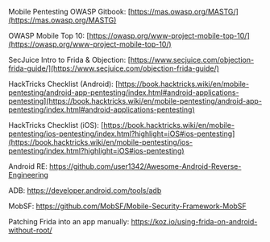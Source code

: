 Mobile Pentesting OWASP Gitbook: [https://mas.owasp.org/MASTG/](https://mas.owasp.org/MASTG)

OWASP Mobile Top 10: [https://owasp.org/www-project-mobile-top-10/](https://owasp.org/www-project-mobile-top-10/)

SecJuice Intro to Frida & Objection: [https://www.secjuice.com/objection-frida-guide/](https://www.secjuice.com/objection-frida-guide/)

HackTricks Checklist (Android): [https://book.hacktricks.wiki/en/mobile-pentesting/android-app-pentesting/index.html#android-applications-pentesting](https://book.hacktricks.wiki/en/mobile-pentesting/android-app-pentesting/index.html#android-applications-pentesting)

HackTricks Checklist (iOS): [https://book.hacktricks.wiki/en/mobile-pentesting/ios-pentesting/index.html?highlight=iOS#ios-pentesting](https://book.hacktricks.wiki/en/mobile-pentesting/ios-pentesting/index.html?highlight=iOS#ios-pentesting)

Android RE: https://github.com/user1342/Awesome-Android-Reverse-Engineering

ADB: https://developer.android.com/tools/adb

MobSF: https://github.com/MobSF/Mobile-Security-Framework-MobSF

Patching Frida into an app manually: https://koz.io/using-frida-on-android-without-root/